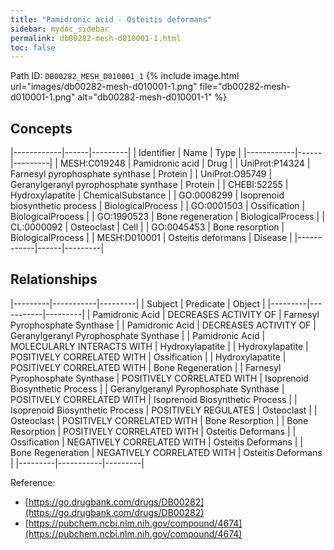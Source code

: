 ```yaml
---
title: "Pamidronic acid - Osteitis deformans"
sidebar: mydoc_sidebar
permalink: db00282-mesh-d010001-1.html
toc: false 
---
```



Path ID: `DB00282_MESH_D010001_1`
{% include image.html url="images/db00282-mesh-d010001-1.png" file="db00282-mesh-d010001-1.png" alt="db00282-mesh-d010001-1" %}

## Concepts

|------------|------|---------|
| Identifier | Name | Type    |
|------------|------|---------|
| MESH:C019248 | Pamidronic acid | Drug |
| UniProt:P14324 | Farnesyl pyrophosphate synthase | Protein |
| UniProt:O95749 | Geranylgeranyl pyrophosphate synthase | Protein |
| CHEBI:52255 | Hydroxylapatite | ChemicalSubstance |
| GO:0008299 | Isoprenoid biosynthetic process | BiologicalProcess |
| GO:0001503 | Ossification | BiologicalProcess |
| GO:1990523 | Bone regeneration | BiologicalProcess |
| CL:0000092 | Osteoclast | Cell |
| GO:0045453 | Bone resorption | BiologicalProcess |
| MESH:D010001 | Osteitis deformans | Disease |
|------------|------|---------|

## Relationships

|---------|-----------|---------|
| Subject | Predicate | Object  |
|---------|-----------|---------|
| Pamidronic Acid | DECREASES ACTIVITY OF | Farnesyl Pyrophosphate Synthase |
| Pamidronic Acid | DECREASES ACTIVITY OF | Geranylgeranyl Pyrophosphate Synthase |
| Pamidronic Acid | MOLECULARLY INTERACTS WITH | Hydroxylapatite |
| Hydroxylapatite | POSITIVELY CORRELATED WITH | Ossification |
| Hydroxylapatite | POSITIVELY CORRELATED WITH | Bone Regeneration |
| Farnesyl Pyrophosphate Synthase | POSITIVELY CORRELATED WITH | Isoprenoid Biosynthetic Process |
| Geranylgeranyl Pyrophosphate Synthase | POSITIVELY CORRELATED WITH | Isoprenoid Biosynthetic Process |
| Isoprenoid Biosynthetic Process | POSITIVELY REGULATES | Osteoclast |
| Osteoclast | POSITIVELY CORRELATED WITH | Bone Resorption |
| Bone Resorption | POSITIVELY CORRELATED WITH | Osteitis Deformans |
| Ossification | NEGATIVELY CORRELATED WITH | Osteitis Deformans |
| Bone Regeneration | NEGATIVELY CORRELATED WITH | Osteitis Deformans |
|---------|-----------|---------|

Reference: 
  - [https://go.drugbank.com/drugs/DB00282](https://go.drugbank.com/drugs/DB00282)
  - [https://pubchem.ncbi.nlm.nih.gov/compound/4674](https://pubchem.ncbi.nlm.nih.gov/compound/4674)
